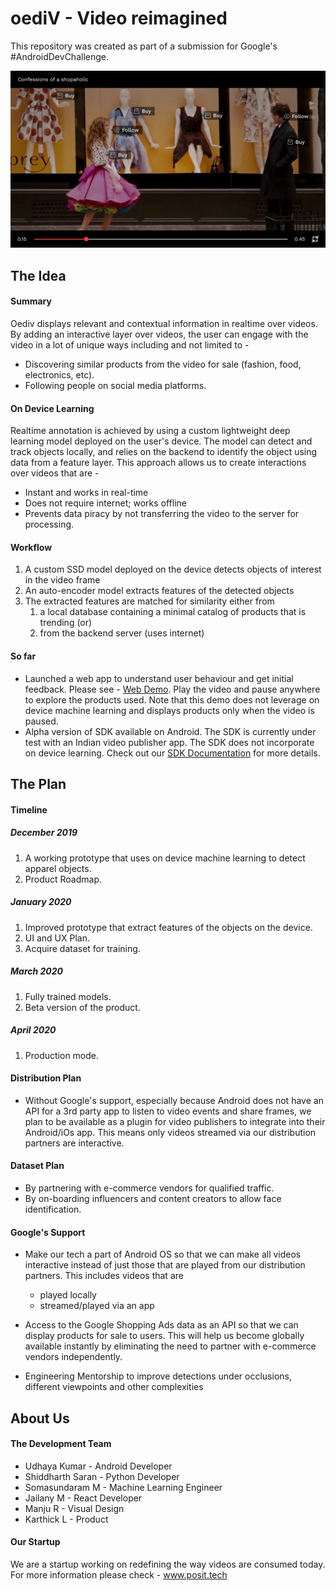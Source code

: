 # oediV - Video reimagined
This repository was created as part of a submission for Google's #AndroidDevChallenge.

![making videos interactive everywhere](./resources/cover_image.jpg)

## The Idea

#### Summary
Oediv displays relevant and contextual information in realtime over videos. By adding an interactive layer over videos, the user can engage with the video in a lot of unique ways including and not limited to - 

* Discovering similar products from the video for sale (fashion, food, electronics, etc).
* Following people on social media platforms.

#### On Device Learning

Realtime annotation is achieved by using a custom lightweight deep learning model deployed on the user's device. The model can detect and track objects locally, and relies on the backend to identify the object using data from a feature layer. This approach allows us to create interactions over videos that are - 
* Instant and works in real-time
* Does not require internet; works offline
* Prevents data piracy by not transferring the video to the server for processing.

#### Workflow

1. A custom SSD model deployed on the device detects objects of interest in the video frame
2. An auto-encoder model extracts features of the detected objects 
3. The extracted features are matched for similarity either from 
   1. a local database containing a minimal catalog of products that is trending (or)
   2. from the backend server (uses internet)

#### So far

* Launched a web app to understand user behaviour and get initial feedback. Please see - [Web Demo](http://www.justplay.tv/watch/1). Play the video and pause anywhere to explore the products used. Note that this demo does not leverage on device machine learning and displays products only when the video is paused.
* Alpha version of SDK available on Android. The SDK is currently under test with an Indian video publisher app. The SDK does not incorporate on device learning. Check out our [SDK Documentation](../master/resources/posit_sdk_doc.pdf) for more details.   

## The Plan

#### Timeline

##### December 2019

1. A working prototype that uses on device machine learning to detect apparel objects.
2. Product Roadmap.

##### January 2020

1. Improved prototype that extract features of the objects on the device.
2. UI and UX Plan.
3. Acquire dataset for training.

##### March 2020

1. Fully trained models.
2. Beta version of the product.

##### April 2020

1. Production mode.

#### Distribution Plan

* Without Google's support, especially because Android does not have an API for a 3rd party app to listen to video events and share frames, we plan to be available as a plugin for video publishers to integrate into their Android/iOs app. This means only videos streamed via our distribution partners are interactive.

#### Dataset Plan

* By partnering with e-commerce vendors for qualified traffic.
* By on-boarding influencers and content creators to allow face identification.

#### Google's Support 

* Make our tech a part of Android OS so that we can make all videos interactive instead of just those that are played from our distribution partners. This includes videos that are
  * played locally
  * streamed/played via an app
  
* Access to the Google Shopping Ads data as an API so that we can display products for sale to users. This will help us become globally available instantly by eliminating the need to partner with e-commerce vendors independently.
* Engineering Mentorship to improve detections under occlusions, different viewpoints and other complexities 
 
## About Us

#### The Development Team

* Udhaya Kumar - Android Developer 
* Shiddharth Saran - Python Developer  
* Somasundaram M - Machine Learning Engineer
* Jailany M - React Developer
* Manju R - Visual Design
* Karthick L - Product

#### Our Startup

We are a startup working on redefining the way videos are consumed today. For more information please check - www.posit.tech



